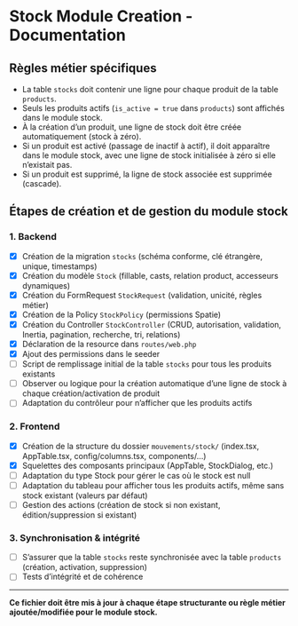 # Stock Module Creation - Documentation

## Règles métier spécifiques
- La table `stocks` doit contenir une ligne pour chaque produit de la table `products`.
- Seuls les produits actifs (`is_active = true` dans `products`) sont affichés dans le module stock.
- À la création d’un produit, une ligne de stock doit être créée automatiquement (stock à zéro).
- Si un produit est activé (passage de inactif à actif), il doit apparaître dans le module stock, avec une ligne de stock initialisée à zéro si elle n’existait pas.
- Si un produit est supprimé, la ligne de stock associée est supprimée (cascade).

## Étapes de création et de gestion du module stock

### 1. Backend
- [x] Création de la migration `stocks` (schéma conforme, clé étrangère, unique, timestamps)
- [x] Création du modèle `Stock` (fillable, casts, relation product, accesseurs dynamiques)
- [x] Création du FormRequest `StockRequest` (validation, unicité, règles métier)
- [x] Création de la Policy `StockPolicy` (permissions Spatie)
- [x] Création du Controller `StockController` (CRUD, autorisation, validation, Inertia, pagination, recherche, tri, relations)
- [x] Déclaration de la resource dans `routes/web.php`
- [x] Ajout des permissions dans le seeder
- [ ] Script de remplissage initial de la table `stocks` pour tous les produits existants
- [ ] Observer ou logique pour la création automatique d’une ligne de stock à chaque création/activation de produit
- [ ] Adaptation du contrôleur pour n’afficher que les produits actifs

### 2. Frontend
- [x] Création de la structure du dossier `mouvements/stock/` (index.tsx, AppTable.tsx, config/columns.tsx, components/…)
- [x] Squelettes des composants principaux (AppTable, StockDialog, etc.)
- [ ] Adaptation du type Stock pour gérer le cas où le stock est null
- [ ] Adaptation du tableau pour afficher tous les produits actifs, même sans stock existant (valeurs par défaut)
- [ ] Gestion des actions (création de stock si non existant, édition/suppression si existant)

### 3. Synchronisation & intégrité
- [ ] S’assurer que la table `stocks` reste synchronisée avec la table `products` (création, activation, suppression)
- [ ] Tests d’intégrité et de cohérence

---

**Ce fichier doit être mis à jour à chaque étape structurante ou règle métier ajoutée/modifiée pour le module stock.** 
